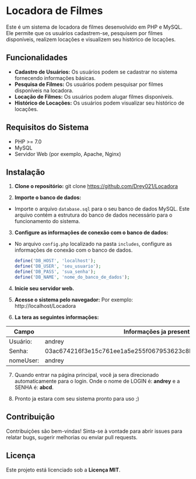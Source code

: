 # Locadora de Filmes

Este é um sistema de locadora de filmes desenvolvido em PHP e MySQL. Ele permite que os usuários cadastrem-se, pesquisem por filmes disponíveis, realizem locações e visualizem seu histórico de locações.

## Funcionalidades

- **Cadastro de Usuários:** Os usuários podem se cadastrar no sistema fornecendo informações básicas.
- **Pesquisa de Filmes:** Os usuários podem pesquisar por filmes disponíveis na locadora.
- **Locação de Filmes:** Os usuários podem alugar filmes disponíveis.
- **Histórico de Locações:** Os usuários podem visualizar seu histórico de locações.

## Requisitos do Sistema

- PHP >= 7.0
- MySQL
- Servidor Web (por exemplo, Apache, Nginx)

## Instalação

1. **Clone o repositório:**
git clone https://github.com/Drey021/Locadora


2. **Importe o banco de dados:**
- Importe o arquivo `database.sql` para o seu banco de dados MySQL. Este arquivo contém a estrutura do banco de dados necessário para o funcionamento do sistema.

3. **Configure as informações de conexão com o banco de dados:**
- No arquivo `config.php` localizado na pasta `includes`, configure as informações de conexão com o banco de dados.
  ```php
  define('DB_HOST', 'localhost');
  define('DB_USER', 'seu_usuario');
  define('DB_PASS', 'sua_senha');
  define('DB_NAME', 'nome_do_banco_de_dados');
  ```

4. **Inicie seu servidor web.**
5. **Acesse o sistema pelo navegador:**
Por exemplo: http://localhost/Locadora

6. **La tera as seguintes informações:**

| Campo     | Informações ja presentes |
| ---      | ---       |
|Usuário:| andrey|
|Senha:| 03ac674216f3e15c761ee1a5e255f067953623c8b388b4459e13f978d7c846f4|
|nomeUser:| andrey|

7. Quando entrar na página principal, você ja sera direcionado automaticamente para o login. Onde o nome de LOGIN é: **andrey** e a SENHA é: **abcd**.

8. Pronto ja estara com seu sistema pronto para uso ;) 

## Contribuição

Contribuições são bem-vindas! Sinta-se à vontade para abrir issues para relatar bugs, sugerir melhorias ou enviar pull requests.

## Licença

Este projeto está licenciado sob a **Licença MIT**.

